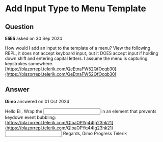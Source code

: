 # Add Input Type to Menu Template

## Question

**EliEli** asked on 30 Sep 2024

How would I add an input to the template of a menu? View the following REPL, it does not accept keyboard input, but it DOES accept input if holding down shift and entering capital letters. I assume the menu is capturing keystrokes somewhere. [https://blazorrepl.telerik.com/QeEtnaFW52QfOcqb30](https://blazorrepl.telerik.com/QeEtnaFW52QfOcqb30)

## Answer

**Dimo** answered on 01 Oct 2024

Hello Eli, Wrap the <input> in an element that prevents keydown event bubbling: [https://blazorrepl.telerik.com/QIbaOPYq44Ig23hk21](https://blazorrepl.telerik.com/QIbaOPYq44Ig23hk21) <span onkeydown="event.stopPropagation()"> <input type="text" /> </span> Regards, Dimo Progress Telerik
